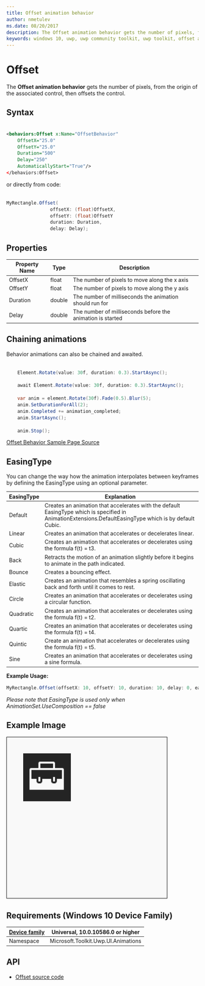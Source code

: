 ```yaml
---
title: Offset animation behavior
author: nmetulev
ms.date: 08/20/2017
description: The Offset animation behavior gets the number of pixels, from the origin of the associated control, then offsets the control.
keywords: windows 10, uwp, uwp community toolkit, uwp toolkit, offset animation
---
```


# Offset

The **Offset animation behavior** gets the number of pixels, from the origin of the associated control, then offsets the control. 

## Syntax

```xml

<behaviors:Offset x:Name="OffsetBehavior" 
	OffsetX="25.0" 
	OffsetY="25.0"
	Duration="500" 
	Delay="250" 
	AutomaticallyStart="True"/>
</behaviors:Offset>

```

or directly from code:

```csharp

MyRectangle.Offset(
                offsetX: (float)OffsetX,
                offsetY: (float)OffsetY
                duration: Duration,
                delay: Delay);

```

## Properties

| Property Name | Type | Description |
| --- | --- | --- |
| OffsetX | float | The number of pixels to move along the x axis |
| OffsetY | float | The number of pixels to move along the y axis |
| Duration | double | The number of milliseconds the animation should run for |
| Delay | double | The number of milliseconds before the animation is started |

## Chaining animations

Behavior animations can also be chained and awaited.

```csharp

    Element.Rotate(value: 30f, duration: 0.3).StartAsync();

    await Element.Rotate(value: 30f, duration: 0.3).StartAsync();

    var anim = element.Rotate(30f).Fade(0.5).Blur(5);
    anim.SetDurationForAll(2);
    anim.Completed += animation_completed;
    anim.StartAsync();

    anim.Stop();

```

[Offset Behavior Sample Page Source](https://github.com/Microsoft/UWPCommunityToolkit/tree/master/Microsoft.Toolkit.Uwp.SampleApp/SamplePages/Offset)

## EasingType

You can change the way how the animation interpolates between keyframes by defining the EasingType using an optional parameter.

| EasingType | Explanation|
| --- | --- |
| Default | Creates an animation that accelerates with the default EasingType which is specified in AnimationExtensions.DefaultEasingType which is by default Cubic. |
| Linear | Creates an animation that accelerates or decelerates linear. |
| Cubic | Creates an animation that accelerates or decelerates using the formula f(t) = t3. |
| Back | Retracts the motion of an animation slightly before it begins to animate in the path indicated. |
| Bounce | Creates a bouncing effect. |
| Elastic | Creates an animation that resembles a spring oscillating back and forth until it comes to rest.|
| Circle | Creates an animation that accelerates or decelerates using a circular function. |
| Quadratic | Creates an animation that accelerates or decelerates using the formula f(t) = t2. |
| Quartic | Creates an animation that accelerates or decelerates using the formula f(t) = t4. |
| Quintic | Create an animation that accelerates or decelerates using the formula f(t) = t5. |
| Sine | Creates an animation that accelerates or decelerates using a sine formula. |

**Example Usage:**
```csharp
MyRectangle.Offset(offsetX: 10, offsetY: 10, duration: 10, delay: 0, easingType: EasingType.Bounce);       
```

*Please note that EasingType is used only when AnimationSet.UseComposition == false*

## Example Image

![Offset Behavior animation](../resources/images/Animations-Offset.gif "Offset Behavior")

## Requirements (Windows 10 Device Family)

| [Device family](http://go.microsoft.com/fwlink/p/?LinkID=526370) | Universal, 10.0.10586.0 or higher |
| --- | --- |
| Namespace | Microsoft.Toolkit.Uwp.UI.Animations |

## API

* [Offset source code](https://github.com/Microsoft/UWPCommunityToolkit/blob/master/Microsoft.Toolkit.Uwp.UI.Animations/Behaviors/Offset.cs)


